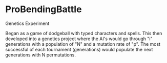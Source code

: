 ProBendingBattle
================

Genetics Experiment

Began as a game of dodgeball with typed characters and spells.
This then developed into a genetics project where the AI's would go through "i" generations with a population of "N" and a mutation rate of "p". The most successful of each tournament (generations) would populate the next generations with N permutations.
